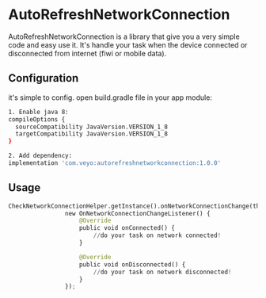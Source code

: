 # AutoRefreshNetworkConnection

AutoRefreshNetworkConnection is a library that give you a very simple code and easy use it. It's handle your task when the device connected or disconnected from internet (fiwi or mobile data). 

## Configuration

it's simple to config. open build.gradle file in your app module:

```bash
1. Enable java 8:
compileOptions {
  sourceCompatibility JavaVersion.VERSION_1_8
  targetCompatibility JavaVersion.VERSION_1_8
}

2. Add dependency:
implementation 'com.veyo:autorefreshnetworkconnection:1.0.0'
```

## Usage

```python
CheckNetworkConnectionHelper.getInstance().onNetworkConnectionChange(this,
                new OnNetworkConnectionChangeListener() {
                    @Override
                    public void onConnected() {
                        //do your task on network connected!
                    }

                    @Override
                    public void onDisconnected() {
                        //do your task on network disconnected!
                    }
                });
```
